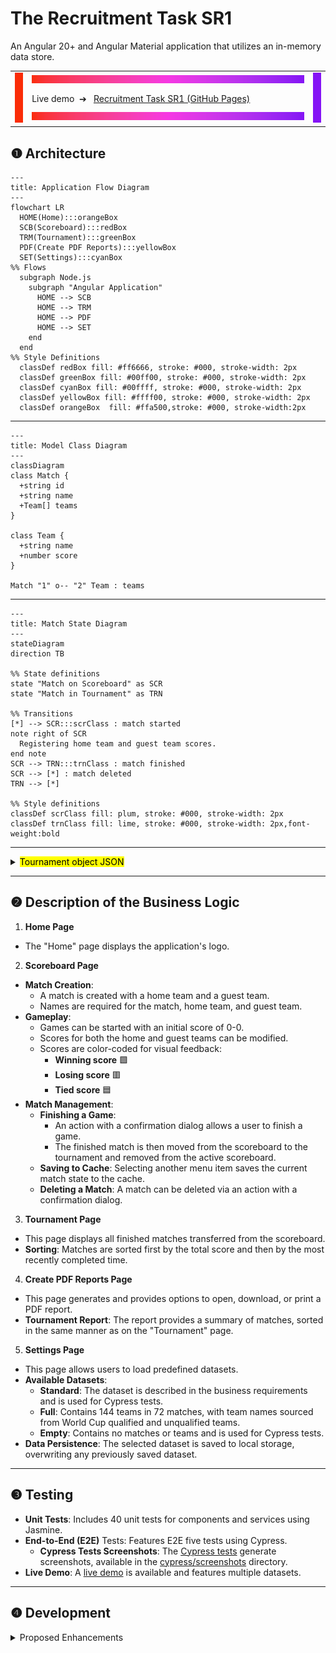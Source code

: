 # The Recruitment Task SR1
An Angular 20+ and Angular Material application that utilizes an in-memory data store.

<table>
  <tr>
    <td rowspan="3"><img alt="" src="images/borderLeft.png"></td>
    <td><img alt="" src="images/borderHorizontal.png"></td>
    <td rowspan="3"><img alt="" src="images/borderRight.png"></td>
  </tr>
  <tr>
    <td>
      Live demo&nbsp;&nbsp;➔&nbsp;&nbsp;
      <a href="https://ee-cs.github.io/RecruitmentTaskSR1/">Recruitment Task SR1 (GitHub Pages)</a>
    </td>
  </tr>
  <tr>
    <td><img alt="" src="images/borderHorizontal.png"></td>
  </tr>
</table>

## ❶ Architecture
```mermaid
---
title: Application Flow Diagram
---
flowchart LR
  HOME(Home):::orangeBox
  SCB(Scoreboard):::redBox
  TRM(Tournament):::greenBox
  PDF(Create PDF Reports):::yellowBox
  SET(Settings):::cyanBox
%% Flows
  subgraph Node.js
    subgraph "Angular Application"
      HOME --> SCB
      HOME --> TRM
      HOME --> PDF
      HOME --> SET
    end
  end
%% Style Definitions
  classDef redBox fill: #ff6666, stroke: #000, stroke-width: 2px
  classDef greenBox fill: #00ff00, stroke: #000, stroke-width: 2px
  classDef cyanBox fill: #00ffff, stroke: #000, stroke-width: 2px
  classDef yellowBox fill: #ffff00, stroke: #000, stroke-width: 2px
  classDef orangeBox  fill: #ffa500,stroke: #000, stroke-width:2px
```

---

```mermaid
---
title: Model Class Diagram
---
classDiagram
class Match {
  +string id
  +string name
  +Team[] teams
}

class Team {
  +string name
  +number score
}

Match "1" o-- "2" Team : teams
```

---


```mermaid
---
title: Match State Diagram
---
stateDiagram
direction TB

%% State definitions
state "Match on Scoreboard" as SCR
state "Match in Tournament" as TRN

%% Transitions
[*] --> SCR:::scrClass : match started
note right of SCR
  Registering home team and guest team scores.
end note
SCR --> TRN:::trnClass : match finished
SCR --> [*] : match deleted
TRN --> [*]

%% Style definitions
classDef scrClass fill: plum, stroke: #000, stroke-width: 2px
classDef trnClass fill: lime, stroke: #000, stroke-width: 2px,font-weight:bold
```

---

<details>
<summary><mark>Tournament object JSON</mark></summary>

```json
{
  "tournamentMatches": [
    {
      "id": "1",
      "name": "1st Match",
      "teams": [
        {
          "name": "Mexico",
          "score": 0
        },
        {
          "name": "Canada",
          "score": 5
        }
      ]
    },
  ]
}
```

</details>

---

## ❷ Description of the Business Logic
1. **Home Page**
  - The "Home" page displays the application's logo.

2. **Scoreboard Page**
  - **Match Creation**:
    - A match is created with a home team and a guest team.
    - Names are required for the match, home team, and guest team.
  - **Gameplay**:
    - Games can be started with an initial score of 0-0.
    - Scores for both the home and guest teams can be modified.
    - Scores are color-coded for visual feedback:
      - **Winning score** 🟩
      - **Losing score** 🟥
      - **Tied score** 🟦
  - **Match Management**:
    - **Finishing a Game**:
      - An action with a confirmation dialog allows a user to finish a game.
      - The finished match is then moved from the scoreboard to the tournament and removed from the active scoreboard.
    - **Saving to Cache**: Selecting another menu item saves the current match state to the cache.
    - **Deleting a Match**: A match can be deleted via an action with a confirmation dialog.

3. **Tournament Page**
  - This page displays all finished matches transferred from the scoreboard.
  - **Sorting**: Matches are sorted first by the total score and then by the most recently completed time.

4. **Create PDF Reports Page**
  - This page generates and provides options to open, download, or print a PDF report.
  - **Tournament Report**: The report provides a summary of matches, sorted in the same manner as on the "Tournament" page.

5. **Settings Page**
  - This page allows users to load predefined datasets.
  - **Available Datasets**:
    - **Standard**: The dataset is described in the business requirements and is used for Cypress tests.
    - **Full**: Contains 144 teams in 72 matches, with team names sourced from World Cup qualified and unqualified teams.
    - **Empty**: Contains no matches or teams and is used for Cypress tests.
  - **Data Persistence**: The selected dataset is saved to local storage, overwriting any previously saved dataset.

---

## ❸ Testing
  - **Unit Tests**: Includes 40 unit tests for components and services using Jasmine.
  - **End-to-End (E2E)** Tests: Features E2E five tests using Cypress.
    - **Cypress Tests Screenshots**:
        The [Cypress tests](https://github.com/Ee-Cs/RecruitmentTaskSR1/tree/main/cypress/e2e)
        generate screenshots, available in the 
        [cypress/screenshots](https://github.com/Ee-Cs/RecruitmentTaskSR1/tree/main/cypress/screenshots) directory.
  - **Live Demo**: A [live demo](https://ee-cs.github.io/RecruitmentTaskSR1/) is available and features multiple datasets.

---

## ❹ Development
<details>
<summary>Proposed Enhancements</summary>

  - **Persistence**: Migrate from the current in-memory store to a persistent database solution to ensure data durability.
  - **Logging**: Refactor application logging to improve monitoring and diagnostics.
  - **Security**: Implement comprehensive authorization and authentication mechanisms.
  - **Monitoring**: Add event auditing and error monitoring to maintain a high-quality service level.
  - **Deployment**: Transition to nanoservices on a cloud platform to enhance scalability and resilience.
  </details>